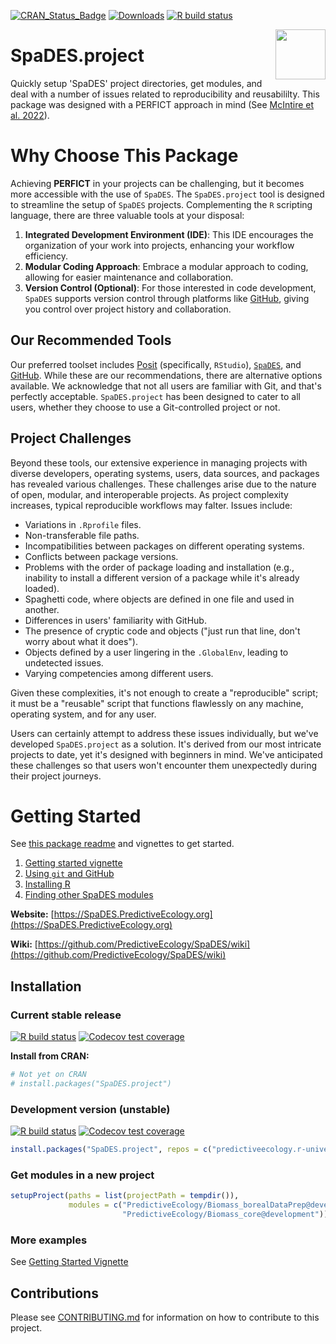 <!-- badges: start -->
[![CRAN_Status_Badge](https://www.r-pkg.org/badges/version/SpaDES.project)](https://cran.r-project.org/package=SpaDES.project)
[![Downloads](https://cranlogs.r-pkg.org/badges/grand-total/SpaDES.project)](https://cran.r-project.org/package=SpaDES.project)
[![R build status](https://github.com/PredictiveEcology/SpaDES.project/workflows/R-CMD-check/badge.svg)](https://github.com/PredictiveEcology/SpaDES.project/actions)
<!-- badges: end -->

<img align="right" width="80" pad="20" src="https://github.com/PredictiveEcology/SpaDES/raw/master/man/figures/SpaDES.png">

# SpaDES.project

Quickly setup 'SpaDES' project directories, get modules, and deal with a number of issues related to reproducibility and reusabililty. This package was designed with a PERFICT approach in mind (See [McIntire et al. 2022](https://onlinelibrary.wiley.com/doi/full/10.1111/ele.13994)).

# Why Choose This Package

Achieving **PERFICT** in your projects can be challenging, but it becomes more accessible with the use of `SpaDES`. The `SpaDES.project` tool is designed to streamline the setup of `SpaDES` projects. Complementing the `R` scripting language, there are three valuable tools at your disposal: 

1. **Integrated Development Environment (IDE)**: This IDE encourages the organization of your work into projects, enhancing your workflow efficiency. 
2. **Modular Coding Approach**: Embrace a modular approach to coding, allowing for easier maintenance and collaboration. 
3. **Version Control (Optional)**: For those interested in code development, `SpaDES` supports version control through platforms like [GitHub](https://github.com), giving you control over project history and collaboration.

## Our Recommended Tools

Our preferred toolset includes [Posit](https://posit.co) (specifically, `RStudio`), [`SpaDES`](https://spades.predictiveecology.org), and [GitHub](https://github.com). While these are our recommendations, there are alternative options available. We acknowledge that not all users are familiar with Git, and that's perfectly acceptable. `SpaDES.project` has been designed to cater to all users, whether they choose to use a Git-controlled project or not.

## Project Challenges

Beyond these tools, our extensive experience in managing projects with diverse developers, operating systems, users, data sources, and packages has revealed various challenges. These challenges arise due to the nature of open, modular, and interoperable projects. As project complexity increases, typical reproducible workflows may falter. Issues include:

- Variations in `.Rprofile` files.
- Non-transferable file paths.
- Incompatibilities between packages on different operating systems.
- Conflicts between package versions.
- Problems with the order of package loading and installation (e.g., inability to install a different version of a package while it's already loaded).
- Spaghetti code, where objects are defined in one file and used in another.
- Differences in users' familiarity with GitHub.
- The presence of cryptic code and objects ("just run that line, don't worry about what it does").
- Objects defined by a user lingering in the `.GlobalEnv`, leading to undetected issues.
- Varying competencies among different users.  

Given these complexities, it's not enough to create a "reproducible" script; it must be a "reusable" script that functions flawlessly on any machine, operating system, and for any user.   

Users can certainly attempt to address these issues individually, but we've developed `SpaDES.project` as a solution. It's derived from our most intricate projects to date, yet it's designed with beginners in mind. We've anticipated these challenges so that users won't encounter them unexpectedly during their project journeys.  

# Getting Started

See [this package readme](https://htmlpreview.github.io/?https://raw.githubusercontent.com/PredictiveEcology/SpaDES.project/transition/docs/index.html) and vignettes to get started.

1. [Getting started vignette](articles/i-getting-started.html)
2. [Using `git` and GitHub](articles/iii-using-git-github.html)
3. [Installing R](articles/iv-Installing-R.html)
4. [Finding other SpaDES modules](articles/v-finding-other-modules.html)

**Website:** [https://SpaDES.PredictiveEcology.org](https://SpaDES.PredictiveEcology.org)

**Wiki:** [https://github.com/PredictiveEcology/SpaDES/wiki](https://github.com/PredictiveEcology/SpaDES/wiki)

## Installation

### Current stable release

[![R build status](https://github.com/PredictiveEcology/SpaDES.project/workflows/R-CMD-check/badge.svg?branch=main)](https://github.com/PredictiveEcology/SpaDES.project/actions)
[![Codecov test coverage](https://codecov.io/gh/PredictiveEcology/SpaDES.project/branch/main/graph/badge.svg)](https://app.codecov.io/gh/PredictiveEcology/SpaDES.project?branch=main)

**Install from CRAN:**

```r
# Not yet on CRAN
# install.packages("SpaDES.project")
```

### Development version (unstable)

[![R build status](https://github.com/PredictiveEcology/SpaDES.project/workflows/R-CMD-check/badge.svg?branch=development)](https://github.com/PredictiveEcology/SpaDES.project/actions)
[![Codecov test coverage](https://codecov.io/gh/PredictiveEcology/SpaDES.project/branch/development/graph/badge.svg)](https://app.codecov.io/gh/PredictiveEcology/SpaDES.project?branch=development)

```r
install.packages("SpaDES.project", repos = c("predictiveecology.r-universe.dev", getOption("repos")))
```

### Get modules in a new project 


```r
setupProject(paths = list(projectPath = tempdir()),
             modules = c("PredictiveEcology/Biomass_borealDataPrep@development",
                         "PredictiveEcology/Biomass_core@development"))
```

### More examples

See [Getting Started Vignette](articles/i-getting-started.html)

## Contributions

Please see [CONTRIBUTING.md](CONTRIBUTING.md) for information on how to contribute to this project.
